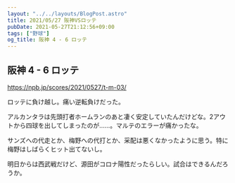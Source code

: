 ```yaml
---
layout: "../../layouts/BlogPost.astro"
title: 2021/05/27 阪神VSロッテ
pubDate: 2021-05-27T21:12:56+09:00
tags: ["野球"]
og_title: 阪神 4 - 6 ロッテ
---
```


## 阪神 4 - 6 ロッテ

https://npb.jp/scores/2021/0527/t-m-03/


ロッテに負け越し。痛い逆転負けだった。

アルカンタラは先頭打者ホームランのあと凄く安定していたんだけどな。2アウトから四球を出してしまったのが……。マルテのエラーが痛かったな。

サンズへの代走とか、梅野への代打とか、采配は悪くなかったように思う。特に梅野はしばらくヒット出てないし。

明日からは西武戦だけど、源田がコロナ陽性だったらしい。試合はできるんだろうか。